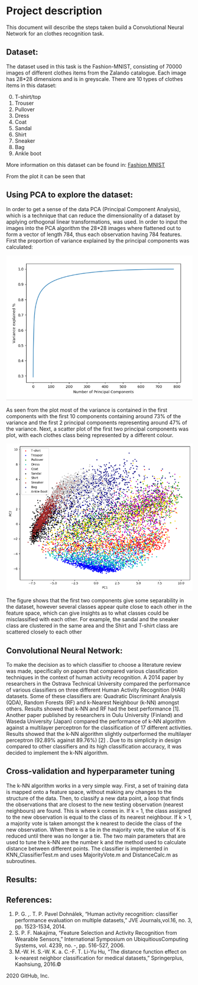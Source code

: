 # **Project description**

This document will describe the steps taken build a Convolutional Neural Network for an clothes recognition task.

## Dataset:
The dataset used in this task is the Fashion-MNIST, consisting of 70000 images of different clothes items from the Zalando catalogue. Each image has 28*28 dimensions and is in greyscale. There are 10 types of clothes items in this dataset: 

0.	T-shirt/top
1.	Trouser
2.	Pullover
3.	Dress
4.	Coat
5.	Sandal
6.	Shirt
7.	Sneaker
8.	Bag
9.	Ankle boot

More information on this dataset can be found in: [Fashion MNIST](https://github.com/zalandoresearch/fashion-mnist)

From the plot it can be seen that 

## Using PCA to explore the dataset:

In order to get a sense of the data PCA (Principal Component Analysis), which is a technique that can reduce the dimensionality of a dataset by applying orthogonal linear transformations, was used. In order to input the images into the PCA algorithm the 28*28 images where flattened out to form a vector of length 784, thus each observation having 784 features. First the proportion of variance explained by the principal components was calculated:

![](https://github.com/KaranChugani/Personal-Projects/blob/master/Classifying%20clothes%20with%20a%20CNN/Plots/Variance%20Explained.PNG)

As seen from the plot most of the variance is contained in the first components with the first 10 components containing around 73% of the variance and the first 2 principal components representing around 47% of the variance. Next, a scatter plot of the first two principal components was plot, with each clothes class being represented by a different colour.


![](https://github.com/KaranChugani/Personal-Projects/blob/master/Classifying%20clothes%20with%20a%20CNN/Plots/PCA.PNG)

The figure shows that the first two components give some separability in the dataset, however several classes appear quite close to each other in the feature space, which can give insights as to what classes could be misclassified with each other. For example, the sandal and the sneaker class are clustered in the same area and the Shirt and T-shirt class are scattered closely to each other 



## Convolutional Neural Network:

To make the decision as to which classifier to choose a literature review was made, specifically on papers that compared various classification techniques in the context of human activity recognition. A 2014 paper by researchers in the Ostrava Technical University compared the performance of various classifiers on three different Human Activity Recognition (HAR) datasets. Some of these classifiers are: Quadratic Discriminant Analysis (QDA), Random Forests (RF) and k-Nearest Neighbour (k-NN) amongst others. Results showed that k-NN and RF had the best performance [1]. Another paper published by researchers in Oulu University (Finland) and Waseda University (Japan) compared the performance of k-NN algorithm against a multilayer perceptron for the classification of 17 different activities. Results showed that the k-NN algorithm slightly outperformed the multilayer perceptron (92.89% against 89.76%) [2] . Due to its simplicity in design compared to other classifiers and its high classification accuracy, it was decided to implement the k-NN algorithm.

## Cross-validation and hyperparameter tuning

The k-NN algorithm works in a very simple way. First, a set of training data is mapped onto a feature space, without making any changes to the structure of the data. Then, to classify a new data point, a loop that finds the observations that are closest to the new testing observation (nearest neighbours) are found. This is where k comes in. If k = 1, the class assigned to the new observation is equal to the class of its nearest neighbour. If k > 1, a majority vote is taken amongst the k nearest to decide the class of the new observation. When there is a tie in the majority vote, the value of K is reduced until there was no longer a tie. The two main parameters that are used to tune the k-NN are the number k and the method used to calculate distance between different points. The classifier is implemented in KNN_ClassifierTest.m and uses MajorityVote.m and DistanceCalc.m as subroutines. 


## Results:




## References:

1. P. G. ,. T. P. Pavel Dohnálek, “Human activity recognition: classifier performance evaluation on multiple datasets,” JVE Journals,vol.16, no. 3, pp. 1523-1534, 2014.
2. S. P. F. Nakajima, “Feature Selection and Activity Recognition from Wearable Sensors,” International Symposium on UbiquitiousComputing Systems, vol. 4239, no. -, pp. 516-527, 2006.
3. M.-W. H. S.-W. K. a. C.-F. T. Li-Yu Hu, “The distance function effect on k-nearest neighbor classification for medical datasets,” Springerplus, Kaohsiung, 2016.© 

2020 GitHub, Inc.
